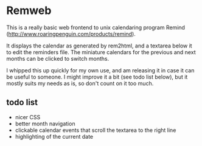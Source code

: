 Remweb
======

This is a really basic web frontend to unix calendaring program Remind (http://www.roaringpenguin.com/products/remind).

It displays the calendar as generated by rem2html, and a textarea below it to edit the reminders file. The miniature calendars for the previous and next months can be clicked to switch months.

I whipped this up quickly for my own use, and am releasing it in case it can be useful to someone. I might improve it a bit (see todo list below), but it mostly suits my needs as is, so don't count on it too much.

todo list
---------
- nicer CSS
- better month navigation
- clickable calendar events that scroll the textarea to the right line
- highlighting of the current date
